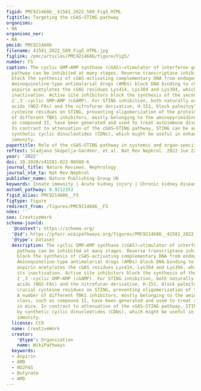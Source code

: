 ```yaml
---
figid: PMC9214686__41581_2022_589_Fig5_HTML
figtitle: Targeting the cGAS–STING pathway
organisms:
- NA
organisms_ner:
- NA
pmcid: PMC9214686
filename: 41581_2022_589_Fig5_HTML.jpg
figlink: /pmc/articles/PMC9214686/figure/Fig5/
number: F5
caption: The cyclic GMP–AMP synthase (cGAS)–stimulator of interferon genes (STING)
  pathway can be inhibited at many stages. Reverse transcriptase inhibitors (RTI)
  block the synthesis of cGAS-activating complementary DNA from endogenous retroelements.
  Aminoquinoline-type antimalarial drugs (AMDs) block DNA binding to cGAS, whereas
  aspirin acetylates the cGAS residues Lys414, Lys384 and Lys394, which leads to its
  inactivation. Active site inhibitors block the synthesis of the second messenger
  2′,3′-cyclic GMP–AMP (cGAMP). For STING inhibition, both naturally occurring nitro-fatty
  acids (NO2-FAs) and the nitrofuran derivative, H-151, block palmitoylation of crucial
  cysteine residues on STING, preventing oligomerization of the protein. A number
  of different TBK1 inhibitors, mostly belonging to the aminopyrimidine class, such
  as compound II, have been generated and used to treat autoimmune disorders in mice.
  In contrast to attenuation of the cGAS–STING pathway, STING can be activated by
  synthetic cyclic dinucleotides (CDNs), which might be useful in enhancing antitumour
  immunity.
papertitle: Role of the cGAS–STING pathway in systemic and organ-specific diseases.
reftext: Sladjana Skopelja-Gardner, et al. Nat Rev Nephrol. 2022 Jun 22 ;18(9):558-572.
year: '2022'
doi: 10.1038/s41581-022-00589-6
journal_title: Nature Reviews. Nephrology
journal_nlm_ta: Nat Rev Nephrol
publisher_name: Nature Publishing Group UK
keywords: Innate immunity | Acute kidney injury | Chronic kidney disease | Autoimmunity
automl_pathway: 0.9212353
figid_alias: PMC9214686__F5
figtype: Figure
redirect_from: /figures/PMC9214686__F5
ndex: ''
seo: CreativeWork
schema-jsonld:
  '@context': https://schema.org/
  '@id': https://pfocr.wikipathways.org/figures/PMC9214686__41581_2022_589_Fig5_HTML.html
  '@type': Dataset
  description: The cyclic GMP–AMP synthase (cGAS)–stimulator of interferon genes (STING)
    pathway can be inhibited at many stages. Reverse transcriptase inhibitors (RTI)
    block the synthesis of cGAS-activating complementary DNA from endogenous retroelements.
    Aminoquinoline-type antimalarial drugs (AMDs) block DNA binding to cGAS, whereas
    aspirin acetylates the cGAS residues Lys414, Lys384 and Lys394, which leads to
    its inactivation. Active site inhibitors block the synthesis of the second messenger
    2′,3′-cyclic GMP–AMP (cGAMP). For STING inhibition, both naturally occurring nitro-fatty
    acids (NO2-FAs) and the nitrofuran derivative, H-151, block palmitoylation of
    crucial cysteine residues on STING, preventing oligomerization of the protein.
    A number of different TBK1 inhibitors, mostly belonging to the aminopyrimidine
    class, such as compound II, have been generated and used to treat autoimmune disorders
    in mice. In contrast to attenuation of the cGAS–STING pathway, STING can be activated
    by synthetic cyclic dinucleotides (CDNs), which might be useful in enhancing antitumour
    immunity.
  license: CC0
  name: CreativeWork
  creator:
    '@type': Organization
    name: WikiPathways
  keywords:
  - Aspirin
  - AMD
  - NO2FAS
  - Butyrate
  - AMD
---
```

